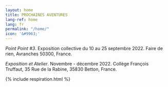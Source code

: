 ```yaml
---
layout: home
title: PROCHAINES AVENTURES
lang-ref: home
lang: fr
permalink: "/home/"
icon: '&#9963;'
---
```

_Point Point #3_. Exposition collective du 10 au 25 septembre 2022. Faire de rien, Avranches 50300, France.

_Exposition et Atelier_. Novembre - décembre 2022. Collège François Truffaut, 35 Rue de la Rabine, 35830 Betton, France.

{% include respiration.html %}
